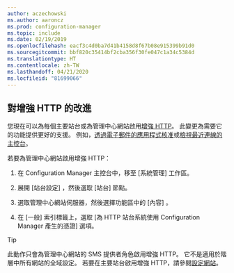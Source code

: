 ```yaml
---
author: aczechowski
ms.author: aaroncz
ms.prod: configuration-manager
ms.topic: include
ms.date: 02/19/2019
ms.openlocfilehash: eacf3c4d0ba7d41b4158d8f67b08e915399b91d0
ms.sourcegitcommit: bbf820c35414bf2cba356f30fe047c1a34c5384d
ms.translationtype: HT
ms.contentlocale: zh-TW
ms.lasthandoff: 04/21/2020
ms.locfileid: "81699066"
---
```

## <a name="improvement-to-enhanced-http"></a><a name="bkmk_ehttp"></a> 對增強 HTTP 的改進
<!--3798957-->

您現在可以為每個主要站台或為管理中心網站啟用[增強 HTTP](../../../../plan-design/hierarchy/enhanced-http.md)。 此變更為需要它的功能提供更好的支援。 例如，[透過電子郵件的應用程式核准](../../../../../apps/deploy-use/app-approval.md#bkmk_email-approve)或[檢視最近連線的主控台](../../technical-preview-1901.md#bkmk_console)。

若要為管理中心網站啟用增強 HTTP：

1. 在 Configuration Manager 主控台中，移至 [系統管理]  工作區。  

2. 展開 [站台設定]  ，然後選取 [站台]  節點。  

3. 選取管理中心網站伺服器，然後選擇功能區中的 [內容]  。  

4. 在 [一般] 索引標籤上，選取 [為 HTTP 站台系統使用 Configuration Manager 產生的憑證]  選項。  

> [!Tip]  
> 此動作只會為管理中心網站的 SMS 提供者角色啟用增強 HTTP。 它不是適用於階層中所有網站的全域設定。 若要在主要站台啟用增強 HTTP，請參閱[設定網站](../../../../plan-design/hierarchy/enhanced-http.md#configure-the-site)。  

